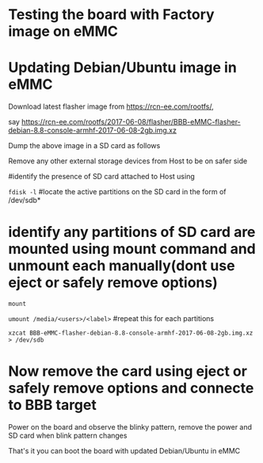 # Testing the board with Factory image on eMMC

# Updating Debian/Ubuntu image in eMMC

Download latest flasher image from https://rcn-ee.com/rootfs/, 

say https://rcn-ee.com/rootfs/2017-06-08/flasher/BBB-eMMC-flasher-debian-8.8-console-armhf-2017-06-08-2gb.img.xz

Dump the above image in a SD card as follows

Remove any other external storage devices from Host to be on safer side

#identify the presence of SD card attached to Host using

`fdisk -l`                           #locate the active partitions on the SD card in the form of /dev/sdb*

# identify any partitions of SD card are mounted using mount command and unmount each manually(dont use eject or safely remove options)

`mount`

`umount /media/<users>/<label>`       #repeat this for each partitions

`xzcat BBB-eMMC-flasher-debian-8.8-console-armhf-2017-06-08-2gb.img.xz > /dev/sdb`

# Now remove the card using eject or safely remove options and connecte to BBB target

Power on the board and observe the blinky pattern, remove the power and SD card when blink pattern changes

That's it you can boot the board with updated Debian/Ubuntu in eMMC

